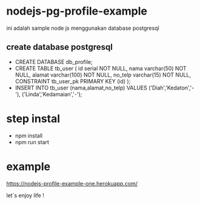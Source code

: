 # nodejs-pg-profile-example
ini adalah sample node js menggunakan database postgresql

## create database postgresql
* CREATE DATABASE db_profile;
* CREATE TABLE tb_user (
	id serial NOT NULL,
	nama varchar(50) NOT NULL,
	alamat varchar(100) NOT NULL,
	no_telp varchar(15) NOT NULL,
	CONSTRAINT tb_user_pk PRIMARY KEY (id)
);
* INSERT INTO tb_user (nama,alamat,no_telp) VALUES
	 ('Diah','Kedaton','-'),
	 ('Linda','Kedamaian','-');

# step instal
* npm install
* npm run start

# example
https://nodejs-profile-example-one.herokuapp.com/

let`s enjoy life !
